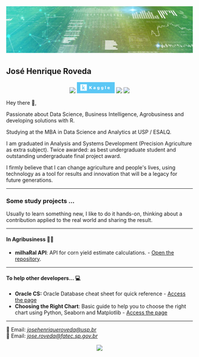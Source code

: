 # [![jose henrique header](https://raw.githubusercontent.com/josehenriqueroveda/josehenriqueroveda/master/icon/Banner.jpeg)](https://www.linkedin.com/in/jhroveda/)
<h2>José Henrique Roveda</h2>

<p align='center'>
<a href="https://www.linkedin.com/in/jhroveda/"><img height="30" src="https://img.shields.io/badge/LinkedIn-0077B5?style=for-the-badge&logo=linkedin&logoColor=white"></a>
<a href="https://www.kaggle.com/josehenriqueroveda"><img height="30" src="https://raw.githubusercontent.com/josehenriqueroveda/josehenriqueroveda/master/icon/kaggle-badge.png"></a>
<a href="https://medium.com/@zeh.henrique92"><img height="30" src="https://img.shields.io/badge/Medium-12100E?style=for-the-badge&logo=medium&logoColor=white"></a>
<a href="https://stackoverflow.com/users/13136846/jos%c3%a9-henrique-roveda"><img height="30" src="https://img.shields.io/badge/Stack_Overflow-FE7A16?style=for-the-badge&logo=stack-overflow&logoColor=white"></a>
</p>

Hey there 👋,

Passionate about Data Science, Business Intelligence, Agrobusiness and developing solutions with R.

Studying at the MBA in Data Science and Analytics at USP / ESALQ.

I am graduated in Analysis and Systems Development (Precision Agriculture as extra subject). Twice awarded: as best undergraduate student and outstanding undergraduate final project award.

I firmly believe that I can change agriculture and people's lives, using technology as a tool for results and innovation that will be a legacy for future generations.

---

### Some study projects ...
Usually to learn something new, I like to do it hands-on, thinking about a contribution applied to the real world and sharing the result.

---

#### In Agribusiness 🌱🚜
- **milhaRal API**: API for corn yield estimate calculations. - [Open the repository](https://github.com/josehenriqueroveda/milhaRal-API).

---
#### To help other developers... 💻

- **Oracle CS:** Oracle Database cheat sheet for quick reference - [Access the page](https://josehenriqueroveda.github.io/oracle-cs/)
- **Choosing the Right Chart**: Basic guide to help you to choose the right chart using Python, Seaborn and Matplotlib - [Access the page](https://josehenriqueroveda.github.io/ChoosingCharts/)

---

📨 Email: *josehenriqueroveda@usp.br* <br>
📨 Email: *jose.roveda@fatec.sp.gov.br*

<p align='center'>
<img align='center' src="https://visitor-badge.glitch.me/badge?page_id=josehenriqueroveda.visitor-badge">
<p/>
